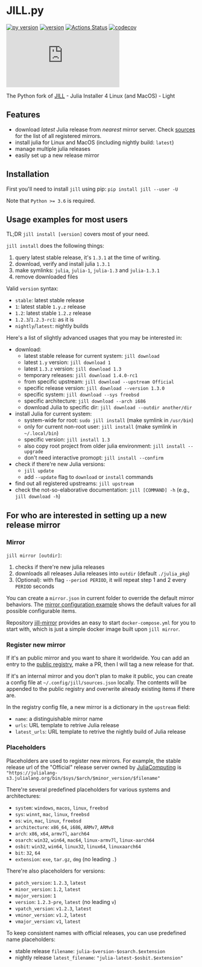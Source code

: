 # JILL.py

[![py version](https://img.shields.io/pypi/pyversions/jill.svg?logo=python&logoColor=white)](https://pypi.org/project/jill)
[![version](https://img.shields.io/pypi/v/jill.svg)](https://github.com/johnnychen94/jill.py/releases)
[![Actions Status](https://github.com/johnnychen94/jill.py/workflows/Unit%20test/badge.svg
)](https://github.com/johnnychen94/jill.py/actions)
[![codecov](https://codecov.io/gh/johnnychen94/jill.py/branch/master/graph/badge.svg)](https://codecov.io/gh/johnnychen94/jill.py)
[![release-date](https://img.shields.io/github/release-date/johnnychen94/jill.py)](https://github.com/johnnychen94/jill.py/releases)

The Python fork of [JILL](https://github.com/abelsiqueira/jill) - Julia Installer 4 Linux (and MacOS) - Light

## Features

* download *latest* Julia release from *nearest* mirror server. Check [sources](jill/config/sources.json) for the list of all registered mirrors.
* install julia for Linux and MacOS (including nightly build: `latest`)
* manage multiple julia releases
* easily set up a new release mirror

## Installation

First you'll need to install `jill` using pip: `pip install jill --user -U`

Note that `Python >= 3.6` is required.

## Usage examples for most users

TL;DR `jill install [version]` covers most of your need. 

`jill install` does the following things:

1. query latest stable release, it's `1.3.1` at the time of writing.
2. download, verify and install julia `1.3.1`
3. make symlinks: `julia`, `julia-1`, `julia-1.3` and `julia-1.3.1`
4. remove downloaded files

Valid `version` syntax:

- `stable`: latest stable release
- `1`: latest stable `1.y.z` release
- `1.2`: latest stable `1.2.z` release
- `1.2.3`/`1.2.3-rc1`: as it is
- `nightly`/`latest`: nightly builds

Here's a list of slightly advanced usages that you may be interested in:

* download:
    - latest stable release for current system: `jill download`
    - latest `1.y` version: `jill download 1`
    - latest `1.3.z` version: `jill download 1.3`
    - temporary releases: `jill download 1.4.0-rc1`
    - from specific upstream: `jill download --upstream Official`
    - specific release version: `jill download --version 1.3.0`
    - specific system: `jill download --sys freebsd`
    - specific architecture: `jill download --arch i686`
    - download Julia to specific dir: `jill download --outdir another/dir`
* install Julia for current system:
    - system-wide for root: `sudo jill install` (make symlink in `/usr/bin`)
    - only for current non-root user: `jill install` (make symlink in `~/.local/bin`)
    - specific version: `jill install 1.3`
    - also copy root project from older julia environment: `jill install --upgrade`
    - don't need interactive promopt: `jill install --confirm`
* check if there're new Julia versions:
    - `jill update`
    - add `--update` flag to `download` or `install` commands
* find out all registered upstreams: `jill upstream`
* check the not-so-elaborative documentation: `jill [COMMAND] -h` (e.g., `jill download -h`)

## For who are interested in setting up a new release mirror

### Mirror

`jill mirror [outdir]`:

1. checks if there're new julia releases
2. downloads all releases Julia releases into `outdir` (default `./julia_pkg`)
3. (Optional): with flag `--period PERIOD`, it will repeat step 1 and 2 every `PERIOD` seconds

You can create a `mirror.json` in current folder to override the default mirror
behaviors. The [mirror configuration example](mirror.example.json) shows the default
values for all possible configurable items.

Repository [jill-mirror](https://github.com/johnnychen94/julia-mirror) provides an easy to
start `docker-compose.yml` for you to start with, which is just a simple docker image built
upon `jill mirror`.

### Register new mirror

If it's an public mirror and you want to share it worldwide. You can add an entry to the
[public registry](jill/config/sources.json), make a PR, then I will tag a new release for that.

If it's an internal mirror and you don't plan to make it public, you can create a config
file at `~/.config/jill/sources.json` locally. The contents will be appended to
the public registry and overwrite already existing items if there are.

In the registry config file, a new mirror is a dictionary in the `upstream` field:

* `name`: a distinguishable mirror name
* `urls`: URL template to retrive Julia release
* `latest_urls`: URL template to retrive the nightly build of Julia release

### Placeholders

Placeholders are used to register new mirrors. For example, the stable release url of
the "Official" release server owned by [JuliaComputing](https://juliacomputing.com) is
`"https://julialang-s3.julialang.org/bin/$sys/$arch/$minor_version/$filename"`

There're several predefined placeholders for various systems and architectures:

* `system`: `windows`, `macos`, `linux`, `freebsd`
* `sys`: `winnt`, `mac`, `linux`, `freebsd`
* `os`: `win`, `mac`, `linux`, `freebsd`
* `architecture`: `x86_64`, `i686`, `ARMv7`, `ARMv8`
* `arch`: `x86`, `x64`, `armv7l`, `aarch64`
* `osarch`: `win32`, `win64`, `mac64`, `linux-armv7l`, `linux-aarch64`
* `osbit`: `win32`, `win64`, `linux32`, `linux64`, `linuxaarch64`
* `bit`: `32`, `64`
* `extension`: `exe`, `tar.gz`, `dmg` (no leading `.`)

There're also placeholders for versions:

* `patch_version`: `1.2.3`, `latest`
* `minor_version`: `1.2`, `latest`
* `major_version`: `1`
* `version`: `1.2.3-pre`, `latest` (no leading `v`)
* `vpatch_version`: `v1.2.3`, `latest`
* `vminor_version`: `v1.2`, `latest`
* `vmajor_version`: `v1`, `latest`

To keep consistent names with official releases, you can use predefined name placeholders:

* stable release `filename`: `julia-$version-$osarch.$extension`
* nightly release `latest_filename`: `"julia-latest-$osbit.$extension"`
